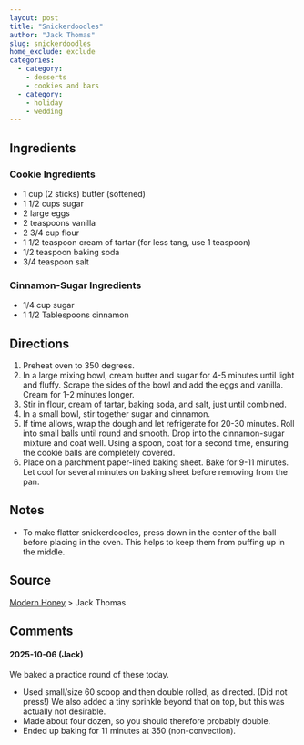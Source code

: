 ```yaml
---
layout: post
title: "Snickerdoodles"
author: "Jack Thomas"
slug: snickerdoodles
home_exclude: exclude
categories:
  - category:
    - desserts
    - cookies and bars
  - category:
    - holiday
    - wedding
---
```


## Ingredients

### Cookie Ingredients

- 1 cup (2 sticks) butter (softened)
- 1 1/2 cups sugar
- 2 large eggs
- 2 teaspoons vanilla
- 2 3/4 cup flour
- 1 1/2 teaspoon cream of tartar (for less tang, use 1 teaspoon)
- 1/2 teaspoon baking soda
- 3/4 teaspoon salt

### Cinnamon-Sugar Ingredients

- 1/4 cup sugar
- 1 1/2 Tablespoons cinnamon

## Directions

1. Preheat oven to 350 degrees.
2. In a large mixing bowl, cream butter and sugar for 4-5 minutes until light and fluffy. Scrape the sides of the bowl and add the eggs and vanilla. Cream for 1-2 minutes longer.
3. Stir in flour, cream of tartar, baking soda, and salt, just until combined.
4. In a small bowl, stir together sugar and cinnamon.
5. If time allows, wrap the dough and let refrigerate for 20-30 minutes. Roll into small balls until round and smooth. Drop into the cinnamon-sugar mixture and coat well. Using a spoon, coat for a second time, ensuring the cookie balls are completely covered.
6. Place on a parchment paper-lined baking sheet. Bake for 9-11 minutes. Let cool for several minutes on baking sheet before removing from the pan.

## Notes

- To make flatter snickerdoodles, press down in the center of the ball before placing in the oven. This helps to keep them from puffing up in the middle.

## Source

[Modern Honey](https://www.modernhoney.com/the-best-snickerdoodle-cookie-recipe/) > Jack Thomas

## Comments

#### 2025-10-06 (Jack)

We baked a practice round of these today.

- Used small/size 60 scoop and then double rolled, as directed. (Did not press!) We also added a tiny sprinkle beyond that on top, but this was actually not desirable.
- Made about four dozen, so you should therefore probably double.
- Ended up baking for 11 minutes at 350 (non-convection).
